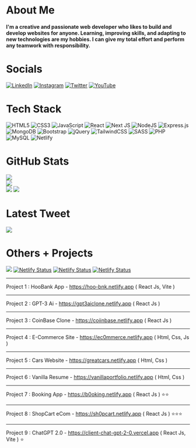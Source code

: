 # About Me
#### I'm a creative and passionate web developer who likes to build and develop websites for anyone. Learning, improving skills, and adapting to new technologies are my hobbies. I can give my total effort and perform any teamwork with responsibility.

# Socials
[![LinkedIn](https://img.shields.io/badge/LinkedIn-%230077B5.svg?logo=linkedin&logoColor=white)](https://linkedin.com/in/nadim-chowdhury)
[![Instagram](https://img.shields.io/badge/Instagram-%23E4405F.svg?logo=Instagram&logoColor=white)](https://instagram.com/nadim_ch0wdhury)
[![Twitter](https://img.shields.io/badge/Twitter-%231DA1F2.svg?logo=Twitter&logoColor=white)](https://twitter.com/nadim_ch0wdhury)
[![YouTube](https://img.shields.io/badge/YouTube-%23FF0000.svg?logo=YouTube&logoColor=white)](https://youtube.com/@nadim-chowdhury)

# Tech Stack
![HTML5](https://img.shields.io/badge/html5-%23E34F26.svg?style=for-the-badge&logo=html5&logoColor=white)
![CSS3](https://img.shields.io/badge/css3-%231572B6.svg?style=for-the-badge&logo=css3&logoColor=white)
![JavaScript](https://img.shields.io/badge/javascript-%23323330.svg?style=for-the-badge&logo=javascript&logoColor=%23F7DF1E)
![React](https://img.shields.io/badge/react-%2320232a.svg?style=for-the-badge&logo=react&logoColor=%2361DAFB)
![Next JS](https://img.shields.io/badge/Next-black?style=for-the-badge&logo=next.js&logoColor=white)
![NodeJS](https://img.shields.io/badge/node.js-6DA55F?style=for-the-badge&logo=node.js&logoColor=white)
![Express.js](https://img.shields.io/badge/express.js-%23404d59.svg?style=for-the-badge&logo=express&logoColor=%2361DAFB)
![MongoDB](https://img.shields.io/badge/MongoDB-%234ea94b.svg?style=for-the-badge&logo=mongodb&logoColor=white)
![Bootstrap](https://img.shields.io/badge/bootstrap-%23563D7C.svg?style=for-the-badge&logo=bootstrap&logoColor=white)
![jQuery](https://img.shields.io/badge/jquery-%230769AD.svg?style=for-the-badge&logo=jquery&logoColor=white)
![TailwindCSS](https://img.shields.io/badge/tailwindcss-%2338B2AC.svg?style=for-the-badge&logo=tailwind-css&logoColor=white)
![SASS](https://img.shields.io/badge/SASS-hotpink.svg?style=for-the-badge&logo=SASS&logoColor=white)
![PHP](https://img.shields.io/badge/php-%23777BB4.svg?style=for-the-badge&logo=php&logoColor=white)
![MySQL](https://img.shields.io/badge/mysql-%2300f.svg?style=for-the-badge&logo=mysql&logoColor=white)
![Netlify](https://img.shields.io/badge/netlify-%23000000.svg?style=for-the-badge&logo=netlify&logoColor=#00C7B7)

# GitHub Stats
![](https://github-readme-stats.vercel.app/api?username=nadim-chowdhury&theme=react&hide_border=false&include_all_commits=false&count_private=false) <br>
![](https://github-readme-streak-stats.herokuapp.com/?user=nadim-chowdhury&theme=react&hide_border=false) <br>
![](https://github-readme-stats.vercel.app/api/top-langs/?username=nadim-chowdhury&theme=react&hide_border=false&include_all_commits=false&count_private=false&layout=compact)
![](https://github-profile-trophy.vercel.app/?username=nadim-chowdhury&theme=darkhub&no-frame=false&no-bg=true&margin-w=4)

# Latest Tweet
[![](https://gtce.itsvg.in/api?username=nadim_ch0wdhury)](https://github.com/VishwaGauravIn/github-twitter-card-embed)

# Others + Projects
[![](https://visitcount.itsvg.in/api?id=nadim-chowdhury&icon=0&color=0)](https://visitcount.itsvg.in)
[![Netlify Status](https://api.netlify.com/api/v1/badges/e822074f-81bc-4382-9a2e-4ecc50917465/deploy-status)](https://app.netlify.com/sites/coiinbase/deploys)
[![Netlify Status](https://api.netlify.com/api/v1/badges/8f239498-a82d-4013-8ade-dc266e0b3908/deploy-status)](https://app.netlify.com/sites/gpt3aiclone/deploys)
[![Netlify Status](https://api.netlify.com/api/v1/badges/602da712-2a69-4bf0-9508-d997b55d49dd/deploy-status)](https://app.netlify.com/sites/hoo-bnk/deploys) <hr>

Project 1 : HooBank App - https://hoo-bnk.netlify.app ( React Js, Vite ) <hr>
Project 2 : GPT-3 Ai - https://gpt3aiclone.netlify.app ( React Js ) <hr>
Project 3 : CoinBase Clone - https://coiinbase.netlify.app ( React Js ) <hr>
Project 4 : E-Commerce Site - https://ec0mmerce.netlify.app ( Html, Css, Js ) <hr>
Project 5 : Cars Website - https://greatcars.netlify.app ( Html, Css ) <hr>
Project 6 : Vanilla Resume - https://vanillaportfolio.netlify.app ( Html, Css ) <hr>
Project 7 : Booking App - https://b0oking.netlify.app ( React Js ) ⭐️⭐️ <hr>
Project 8 : ShopCart eCom - https://sh0pcart.netlify.app ( React Js ) ⭐️⭐️⭐️ <hr>
Project 9 : ChatGPT 2.0 - https://client-chat-gpt-2-0.vercel.app ( React Js, Vite ) ⭐️
